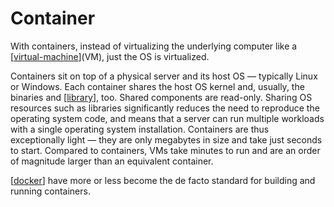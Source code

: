 # Container

With containers, instead of virtualizing the underlying computer like a [[virtual-machine]](VM), just the OS is virtualized.

Containers sit on top of a physical server and its host OS — typically Linux or Windows. Each container shares the host OS kernel and, usually, the binaries and [[library]], too. Shared components are read-only. Sharing OS resources such as libraries significantly reduces the need to reproduce the operating system code, and means that a server can run multiple workloads with a single operating system installation. Containers are thus exceptionally light — they are only megabytes in size and take just seconds to start. Compared to containers, VMs take minutes to run and are an order of magnitude larger than an equivalent container.

[[docker]] have more or less become the de facto standard for building and running containers.

[//begin]: # "Autogenerated link references for markdown compatibility"
[virtual-machine]: virtual-machine "Virtual Machine"
[library]: ../software-engineering/library "Library"
[docker]: docker "Docker"
[//end]: # "Autogenerated link references"
